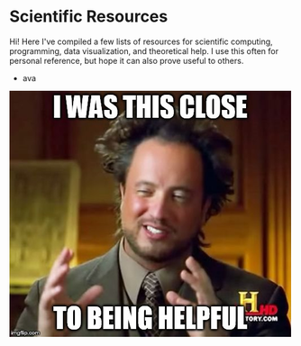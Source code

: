 # Scientific Resources
Hi! Here I've compiled a few lists of resources for scientific computing, programming, data visualization, and theoretical help. I use this often for personal reference, but hope it can also prove useful to others. 

- ava

![](helpful.jpg)
